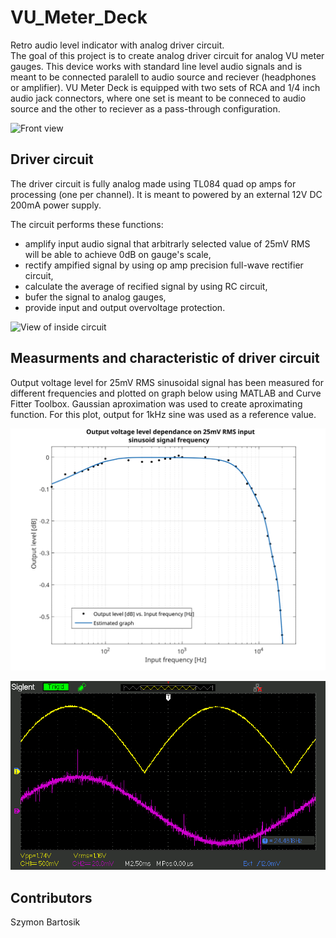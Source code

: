 # VU_Meter_Deck
Retro audio level indicator with analog driver circuit.
\
The goal of this project is to create analog driver circuit for analog VU meter gauges. This device works with standard line level audio signals and is meant to be connected paralell to audio source and reciever (headphones or amplifier). VU Meter Deck is equipped with two sets of RCA and 1/4 inch audio jack connectors, where one set is meant to be conneced to audio source and the other to reciever as a pass-through configuration.

![Front view](./images/device/20230319_213437.jpg)

## Driver circuit

The driver circuit is fully analog made using TL084 quad op amps for processing (one per channel). It is meant to powered by an external 12V DC 200mA power supply. 

The circuit performs these functions:

- amplify input audio signal that arbitrarly selected value of 25mV RMS will be able to achieve 0dB on gauge's scale,
- rectify ampified signal by using op amp precision full-wave rectifier circuit,
- calculate the average of recified signal by using RC circuit,
- bufer the signal to analog gauges,
- provide input and output overvoltage protection.

![View of inside circuit](./images/device/20230514_180946.jpg)

## Measurments and characteristic of driver circuit

Output voltage level for 25mV RMS sinusoidal signal has been measured for different frequencies and plotted on graph below using MATLAB and Curve Fitter Toolbox. Gaussian aproximation was used to create aproximating function. For this plot, output for 1kHz sine was used as a reference value.

![Driving circuit output voltage level dependace on input sine frequency](./measurements/output_vs_freq.svg)

![Rectified 1kHz sinusoidal waveform](./images/BMP/SDS00004.BMP)

## Contributors
Szymon Bartosik
